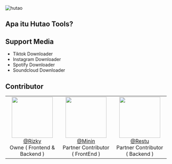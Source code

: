 <img src="https://i.ibb.co.com/Nrbwr82/images-29-removebg-preview.png" alt="hutao"/>

## Apa itu Hutao Tools?


## Support Media
* Tiktok Downloader
* Instagram Downloader
* Spotify Downloader
* Soundcloud Downloader

## Contributor
<table>
  <tr valign="middle">
    <td width="20%" align="center" rowspan="2" colspan="2">
      <a href="https://github.com/rizxyu">
      <img src="https://images.weserv.nl/?url=github.com/rizxyu.png?v=4&h=100&w=100&fit=cover&mask=circle&maxage=7d" width="128">
      </a>
      <br>
      <a href="https://github.com/rizxyu">@Rizky</a>
      <br>
      Owne ( Frontend & Backend )
    </td>
    <td width="20%" align="center" rowspan="2" colspan="2">
      <a href="https://github.com/mininxd">
      <img src="https://images.weserv.nl/?url=github.com/mininxd.png?v=4&h=100&w=100&fit=cover&mask=circle&maxage=7d" width="128">
      </a>
      <br>
      <a href="https://github.com/mininxd">@Minin</a>
      <br>
      Partner Contributor ( FrontEnd )
    </td>
    </td>
    <td width="20%" align="center" rowspan="2" colspan="2">
      <a href="https://github.com/muhammadrestu999">
      <img src="https://images.weserv.nl/?url=github.com/muhammadrestu999.png?v=4&h=100&w=100&fit=cover&mask=circle&maxage=7d" width="128">
      </a>
      <br>
      <a href="https://github.com/mininxd">@Restu</a>
      <br>
      Partner Contributor ( Backend )
    </td>
  </tr>
</table>

